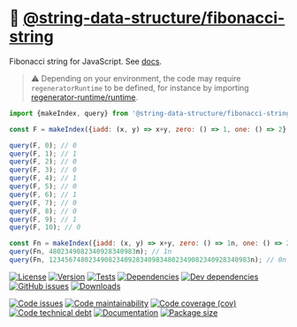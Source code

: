 :shell: [@string-data-structure/fibonacci-string](https://string-data-structure.github.io/fibonacci-string)
==

Fibonacci string for JavaScript.
See [docs](https://string-data-structure.github.io/fibonacci-string/index.html).

> :warning: Depending on your environment, the code may require
> `regeneratorRuntime` to be defined, for instance by importing
> [regenerator-runtime/runtime](https://www.npmjs.com/package/regenerator-runtime).

```js
import {makeIndex, query} from '@string-data-structure/fibonacci-string';

const F = makeIndex({iadd: (x, y) => x+y, zero: () => 1, one: () => 2}, 10);

query(F, 0); // 0
query(F, 1); // 1
query(F, 2); // 0
query(F, 3); // 0
query(F, 4); // 1
query(F, 5); // 0
query(F, 6); // 1
query(F, 7); // 0
query(F, 8); // 0
query(F, 9); // 1
query(F, 10); // 0

const Fn = makeIndex({iadd: (x, y) => x+y, zero: () => 1n, one: () => 2n}, 10n**100n);
query(Fn, 4802349082340928340983n); // 1n
query(Fn, 123456748023490823409283409834802349082340928340983n); // 0n
```

[![License](https://img.shields.io/github/license/string-data-structure/fibonacci-string.svg)](https://raw.githubusercontent.com/string-data-structure/fibonacci-string/main/LICENSE)
[![Version](https://img.shields.io/npm/v/@string-data-structure/fibonacci-string.svg)](https://www.npmjs.org/package/@string-data-structure/fibonacci-string)
[![Tests](https://img.shields.io/github/workflow/status/string-data-structure/fibonacci-string/ci:test?event=push&label=tests)](https://github.com/string-data-structure/fibonacci-string/actions/workflows/ci:test.yml?query=branch:main)
[![Dependencies](https://img.shields.io/david/string-data-structure/fibonacci-string.svg)](https://david-dm.org/string-data-structure/fibonacci-string)
[![Dev dependencies](https://img.shields.io/david/dev/string-data-structure/fibonacci-string.svg)](https://david-dm.org/string-data-structure/fibonacci-string?type=dev)
[![GitHub issues](https://img.shields.io/github/issues/string-data-structure/fibonacci-string.svg)](https://github.com/string-data-structure/fibonacci-string/issues)
[![Downloads](https://img.shields.io/npm/dm/@string-data-structure/fibonacci-string.svg)](https://www.npmjs.org/package/@string-data-structure/fibonacci-string)

[![Code issues](https://img.shields.io/codeclimate/issues/string-data-structure/fibonacci-string.svg)](https://codeclimate.com/github/string-data-structure/fibonacci-string/issues)
[![Code maintainability](https://img.shields.io/codeclimate/maintainability/string-data-structure/fibonacci-string.svg)](https://codeclimate.com/github/string-data-structure/fibonacci-string/trends/churn)
[![Code coverage (cov)](https://img.shields.io/codecov/c/gh/string-data-structure/fibonacci-string/main.svg)](https://codecov.io/gh/string-data-structure/fibonacci-string)
[![Code technical debt](https://img.shields.io/codeclimate/tech-debt/string-data-structure/fibonacci-string.svg)](https://codeclimate.com/github/string-data-structure/fibonacci-string/trends/technical_debt)
[![Documentation](https://string-data-structure.github.io/fibonacci-string/badge.svg)](https://string-data-structure.github.io/fibonacci-string/source.html)
[![Package size](https://img.shields.io/bundlephobia/minzip/@string-data-structure/fibonacci-string)](https://bundlephobia.com/result?p=@string-data-structure/fibonacci-string)
